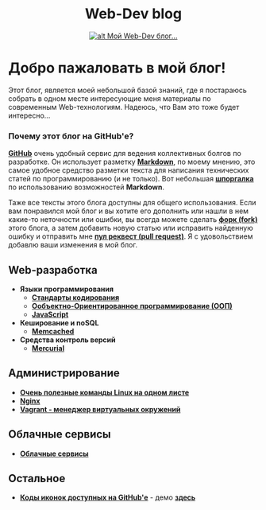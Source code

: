 <h1 align="center">
  <a  href="#web-dev-blog"
      class="anchor"
      name="web-dev-blog"><span class="mini-icon mini-icon-link"></span></a>
  Web-Dev blog
</h1>

<p align="center">
  <a href="https://github.com/uran1980/web-dev-blog/blob/master/README.md">
    <img  style="max-width:100%;"
          alt="alt Мой Web-Dev блог..."
          src="https://raw.github.com/uran1980/web-dev-blog/master/images/webdev_0.png" />
  </a>
</p>

# Добро пажаловать в мой блог!
Этот блог, является моей небольшой базой знаний, где я постараюсь собрать в одном месте интересующие меня материалы по современным Web-технологиям. Надеюсь, что Вам это тоже будет интересно...

### Почему этот блог на GitHub'е?
**[GitHub](https://github.com)** очень удобный сервис для ведения коллективных болгов по разработке. Он использует разметку **[Markdown](http://github.github.com/github-flavored-markdown)**, по моему мнению, это  самое удобное средство разметки текста для написания технических статей по программированию (и не только). Вот небольшая **[шпоргалка](https://github.com/adam-p/markdown-here/wiki/Markdown-Cheatsheet)** по использованию возможностей **Markdown**.

Таже все тексты этого блога доступны для общего использования. Если вам понравился мой блог и вы хотите его дополнить или нашли в нем какие-то неточности или ошибки, вы всегда можете сделать **[форк (fork)](https://help.github.com/articles/fork-a-repo)** этого блога, а затем добавить новую статью или исправить найденную ошибку и отправить мне **[пул реквест (pull request)](http://habrahabr.ru/post/125999/)**. Я с удовольствием добавлю ваши изменения в мой блог.

## Web-разработка
* **Языки программирования**
  * **[Стандарты кодирования](https://github.com/uran1980/web-dev-blog/blob/master/Coding-standarts/README.md)**
  * **[Ообъектно-Ориентированное программирование (ООП)](https://github.com/uran1980/web-dev-blog/blob/master/OOP%20-%20ObjectOrientedProgramming/README.md)**
  * **[JavaScript](https://github.com/uran1980/web-dev-blog/blob/master/JavaScript/README.md)**
* **Кеширование и noSQL**
  * **[Memcached](https://github.com/uran1980/web-dev-blog/blob/master/Memcached/README.md)**
* **Средства контроль версий**
  * **[Mercurial](https://github.com/uran1980/web-dev-blog/blob/master/Mercurial/README.md)**

## Администрирование
* **[Очень полезные команды Linux на одном листе](https://github.com/uran1980/web-dev-blog/blob/master/linux-commands.md)**
* **[Nginx](https://github.com/uran1980/web-dev-blog/blob/master/Nginx/README.md)**
* **[Vagrant - менеджер виртуальных окружений](https://github.com/uran1980/web-dev-blog/blob/master/Vagrant/README.md)**


## Облачные сервисы
* **[Облачные сервисы](https://github.com/uran1980/web-dev-blog/blob/master/Cloud-Services/README.md)**


## Остальное
* **[Коды иконок доступных на GitHub'е](https://github.com/uran1980/emoji-cheat-sheet.com)** - демо **[здесь](http://www.emoji-cheat-sheet.com/)**
